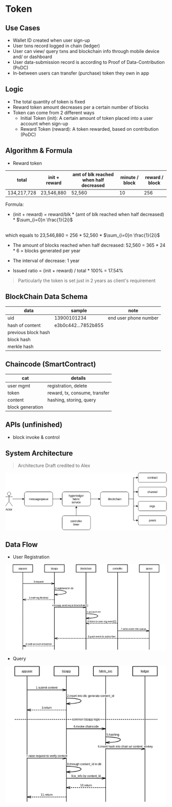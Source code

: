 # Token

## Use Cases
- Wallet ID created when user sign-up
- User txns record logged in chain (ledger)
- User can view/ query txns and blockchain info through mobile device and/ or dashboard
- User data-submission record is according to Proof of Data-Contribution (PoDC)
- In-between users can transfer (purchase) token they own in app

## Logic
- The total quantity of token is fixed
- Reward token amount decreases per a certain number of blocks
- Token can come from 2 different ways
  - Initial Token (init): A certain amount of token placed into a user account when sign-up
  - Reward Token (reward): A token rewarded, based on contribution (PoDC)

## Algorithm & Formula
- Reward token

total | init + reward | amt of blk reached when half decreased | minute / block | reward / block
--- | --- | --- | --- | --- |
134,217,728 | 23,546,880 | 52,560 | 10 | 256

Formula:

- (init + reward) = reward/blk * (amt of blk reached when half decreased) * $\sum_{i=0}n \frac{1}{2i}$
<br>
  which equals to
  23,546,880 = 256 * 52,560 * $\sum_{i=0}n \frac{1}{2i}$
<br>

- The amount of blocks reached when half decreased: 52,560 = 365 * 24 * 6 = blocks generated per year

- The interval of decrease: 1 year

- Issued ratio = (init + reward) / total * 100% = 17.54%

> Particularly the token is set just in 2 years as client's requirement

<!--
  $
  \sum_{n = 0}^{\infty}
  $

  $$
  \sum_{n = 0}^{\infty}\frac{210,000*50}{2^n} = 210,000*50*\frac{1}{1-\frac{1}{2}} = 21,000,000
  $$   
-->

## BlockChain Data Schema
data | sample | note
--- | --- | --- |
uid | 13900101234 | end user phone number
hash of content | e3b0c442...7852b855 |
previous block hash |  |
block hash |  |
merkle hash |

## Chaincode (SmartContract)
cat | details
--- | ---
user mgmt | registration, delete
token | reward, tx, consume, transfer
content | hashing, storing, query
block generation |  

## APIs (unfinished)
- block invoke & control

## System Architecture

> Architecture Draft credited to Alex

<img src="./imgs/20180711_token_sys.png">

## Data Flow

- User Registration
<img src="./imgs/20180711_usr_reg.png">

- Query
<img src="./imgs/20180711_bc_query.png">
